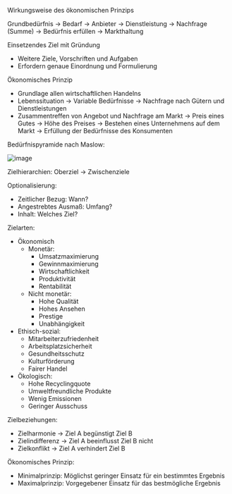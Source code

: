 Wirkungsweise des ökonomischen Prinzips

Grundbedürfnis -> Bedarf -> Anbieter -> Dienstleistung -> Nachfrage (Summe) -> Bedürfnis erfüllen -> Markthaltung

Einsetzendes Ziel mit Gründung 

- Weitere Ziele, Vorschriften und Aufgaben
- Erfordern genaue Einordnung und Formulierung
  
Ökonomisches Prinzip

- Grundlage allen wirtschaftlichen Handelns
- Lebenssituation -> Variable Bedürfnisse -> Nachfrage nach Gütern und Dienstleistungen
- Zusammentreffen von Angebot und Nachfrage am Markt -> Preis eines Gutes -> Höhe des Preises -> Bestehen eines Unternehmens auf dem Markt -> Erfüllung der Bedürfnisse des Konsumenten
  
Bedürfnispyramide nach Maslow:

![image](https://user-images.githubusercontent.com/104757507/198264307-1cef3522-5974-4491-9f88-b17b138e6096.png)

Zielhierarchien: Oberziel -> Zwischenziele

Optionalisierung: 

- Zeitlicher Bezug: Wann?
- Angestrebtes Ausmaß: Umfang?
- Inhalt: Welches Ziel?
  
Zielarten: 

- Ökonomisch
	- Monetär:
		- Umsatzmaximierung
		- Gewinnmaximierung
		- Wirtschaftlichkeit
		- Produktivität
		- Rentabilität
	- Nicht monetär: 
		- Hohe Qualität
		- Hohes Ansehen
		- Prestige
		- Unabhängigkeit
- Ethisch-sozial:
	- Mitarbeiterzufriedenheit
	- Arbeitsplatzsicherheit
	- Gesundheitsschutz
	- Kulturförderung
	- Fairer Handel
- Ökologisch:
	- Hohe Recyclingquote
	- Umweltfreundliche Produkte
	- Wenig Emissionen
	- Geringer Ausschuss
    
Zielbeziehungen:

- Zielharmonie -> Ziel A begünstigt Ziel B
- Zielindifferenz -> Ziel A beeinflusst Ziel B nicht
- Zielkonflikt -> Ziel A verhindert Ziel B
  
Ökonomisches Prinzip:

- Minimalprinzip: Möglichst geringer Einsatz für ein bestimmtes Ergebnis
- Maximalprinzip: Vorgegebener Einsatz für das bestmögliche Ergebnis

